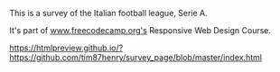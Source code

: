 
This is a survey of the Italian football league, Serie A.

It's part of www.freecodecamp.org's Responsive Web Design Course.

https://htmlpreview.github.io/?https://github.com/tim87henry/survey_page/blob/master/index.html

